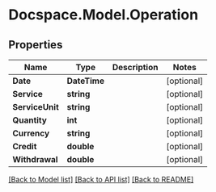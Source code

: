 # Docspace.Model.Operation

## Properties

Name | Type | Description | Notes
------------ | ------------- | ------------- | -------------
**Date** | **DateTime** |  | [optional] 
**Service** | **string** |  | [optional] 
**ServiceUnit** | **string** |  | [optional] 
**Quantity** | **int** |  | [optional] 
**Currency** | **string** |  | [optional] 
**Credit** | **double** |  | [optional] 
**Withdrawal** | **double** |  | [optional] 

[[Back to Model list]](../README.md#documentation-for-models) [[Back to API list]](../README.md#documentation-for-api-endpoints) [[Back to README]](../README.md)

